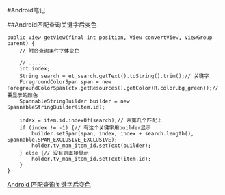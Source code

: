
#Android笔记


##Android匹配查询关键字后变色


	public View getView(final int position, View convertView, ViewGroup parent) {
		// 附合查询条件字体变色
	
		// ......
		int index;
		String search = et_search.getText().toString().trim();// 关键字
		ForegroundColorSpan span = new ForegroundColorSpan(ctx.getResources().getColor(R.color.bg_green));// 要显示的颜色
		SpannableStringBuilder builder = new SpannableStringBuilder(item.id);
	
		index = item.id.indexOf(search);// 从第几个匹配上
		if (index != -1) {// 有这个关键字用builder显示
			builder.setSpan(span, index, index + search.length(), Spannable.SPAN_EXCLUSIVE_EXCLUSIVE);
			holder.tv_man_item_id.setText(builder);
		} else {// 没有则直接显示
			holder.tv_man_item_id.setText(item.id);
		}
	}

[Android 匹配查询关键字后变色][1]


[1]: http://blog.sina.com.cn/s/blog_3e333c4a0102vmba.html


